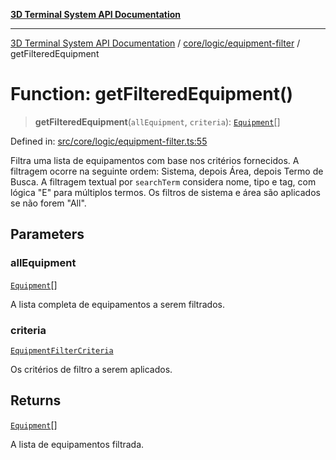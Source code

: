[**3D Terminal System API Documentation**](../../../../README.md)

***

[3D Terminal System API Documentation](../../../../README.md) / [core/logic/equipment-filter](../README.md) / getFilteredEquipment

# Function: getFilteredEquipment()

> **getFilteredEquipment**(`allEquipment`, `criteria`): [`Equipment`](../../../../lib/types/interfaces/Equipment.md)[]

Defined in: [src/core/logic/equipment-filter.ts:55](https://github.com/Dicommunitas/ThreeJS_Terminal_3D/blob/7212b5be68c3f7954d775adb9932e64d901692b4/src/core/logic/equipment-filter.ts#L55)

Filtra uma lista de equipamentos com base nos critérios fornecidos.
A filtragem ocorre na seguinte ordem: Sistema, depois Área, depois Termo de Busca.
A filtragem textual por `searchTerm` considera nome, tipo e tag, com lógica "E" para múltiplos termos.
Os filtros de sistema e área são aplicados se não forem "All".

## Parameters

### allEquipment

[`Equipment`](../../../../lib/types/interfaces/Equipment.md)[]

A lista completa de equipamentos a serem filtrados.

### criteria

[`EquipmentFilterCriteria`](../interfaces/EquipmentFilterCriteria.md)

Os critérios de filtro a serem aplicados.

## Returns

[`Equipment`](../../../../lib/types/interfaces/Equipment.md)[]

A lista de equipamentos filtrada.
